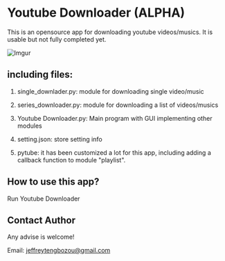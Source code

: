 # Youtube Downloader (ALPHA)
This is an opensource app for downloading youtube videos/musics. It is usable but not fully completed yet. 

![Imgur](https://i.imgur.com/cnf8BL4.png)


## including files:
1. single_downlader.py: module for downloading single video/music

2. series_downloader.py: module for downloading a list of videos/musics

3. Youtube Downloader.py: Main program with GUI implementing other modules

4. setting.json: store setting info

5. pytube: it has been customized a lot for this app, including adding a callback function to module "playlist".


## How to use this app?
Run Youtube Downloader


## Contact Author

Any advise is welcome!

Email: jeffreytengbozou@gmail.com
